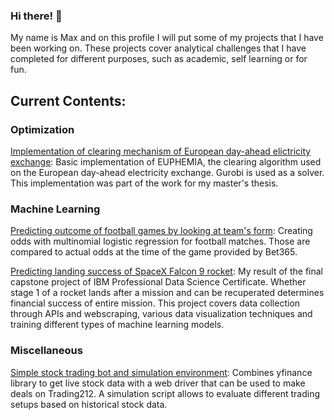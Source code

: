 ### Hi there! 👋

My name is Max and on this profile I will put some of my projects that I have been working on. These projects cover analytical challenges that I have completed for different purposes, such as academic, self learning or for fun.

## Current Contents:

### Optimization

[Implementation of clearing mechanism of European day-ahead elictricity exchange](https://github.com/MaxH297/euphemia-implementation.git): Basic implementation of EUPHEMIA, the clearing algorithm used on the European day-ahead electricity exchange. Gurobi is used as a solver. This implementation was part of the work for my master's thesis.

### Machine Learning

[Predicting outcome of football games by looking at team's form](): Creating odds with multinomial logistic regression for football matches. Those are compared to actual odds at the time of the game provided by Bet365.

[Predicting landing success of SpaceX Falcon 9 rocket](): My result of the final capstone project of IBM Professional Data Science Certificate. Whether stage 1 of a rocket lands after a mission and can be recuperated determines financial success of entire mission. This project covers data collection through APIs and webscraping, various data visualization techniques and training different types of machine learning models.

### Miscellaneous 

[Simple stock trading bot and simulation environment](): Combines yfinance library to get live stock data with a web driver that can be used to make deals on Trading212. A simulation script allows to evaluate different trading setups based on historical stock data.
